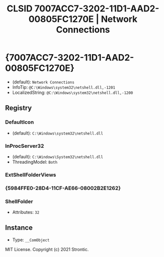 ﻿---
title: "CLSID 7007ACC7-3202-11D1-AAD2-00805FC1270E | Network Connections"
excerpt: What is COM-Object CLSID 7007ACC7-3202-11D1-AAD2-00805FC1270E?
---

# {7007ACC7-3202-11D1-AAD2-00805FC1270E}

* (default): `Network Connections`
* InfoTip: `@C:\Windows\system32\netshell.dll,-1201`
* LocalizedString: `@C:\Windows\system32\netshell.dll,-1200`

## Registry


### DefaultIcon

* (default): `C:\Windows\system32\netshell.dll`

### InProcServer32

* (default): `C:\Windows\System32\netshell.dll`
* ThreadingModel: `Both`

### ExtShellFolderViews


### {5984FFE0-28D4-11CF-AE66-08002B2E1262}


### ShellFolder

* Attributes: `32`

## Instance

* Type: `__ComObject`

MIT License. Copyright (c) 2021 Strontic.


